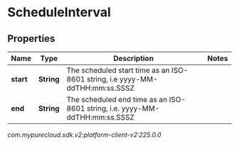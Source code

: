 # ScheduleInterval


## Properties

| Name | Type | Description | Notes |
| ------------ | ------------- | ------------- | ------------- |
| **start** | **String** | The scheduled start time as an ISO-8601 string, i.e yyyy-MM-ddTHH:mm:ss.SSSZ |  |
| **end** | **String** | The scheduled end time as an ISO-8601 string, i.e. yyyy-MM-ddTHH:mm:ss.SSSZ |  |




_com.mypurecloud.sdk.v2:platform-client-v2:225.0.0_
